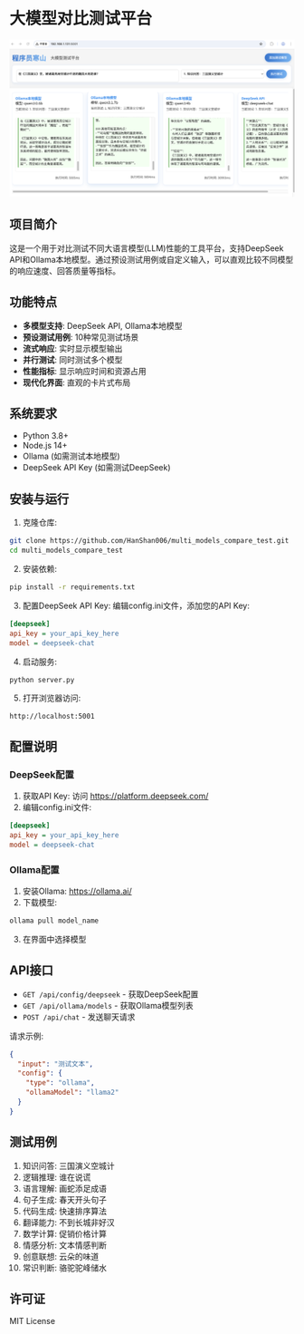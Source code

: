 # 大模型对比测试平台

![alt text](image-1.png)

## 项目简介

这是一个用于对比测试不同大语言模型(LLM)性能的工具平台，支持DeepSeek API和Ollama本地模型。通过预设测试用例或自定义输入，可以直观比较不同模型的响应速度、回答质量等指标。

## 功能特点

- **多模型支持**: DeepSeek API, Ollama本地模型
- **预设测试用例**: 10种常见测试场景
- **流式响应**: 实时显示模型输出
- **并行测试**: 同时测试多个模型
- **性能指标**: 显示响应时间和资源占用
- **现代化界面**: 直观的卡片式布局

## 系统要求

- Python 3.8+
- Node.js 14+
- Ollama (如需测试本地模型)
- DeepSeek API Key (如需测试DeepSeek)

## 安装与运行

1. 克隆仓库:
```bash
git clone https://github.com/HanShan006/multi_models_compare_test.git
cd multi_models_compare_test
```

2. 安装依赖:
```bash
pip install -r requirements.txt
```

3. 配置DeepSeek API Key:
编辑config.ini文件，添加您的API Key:
```ini
[deepseek]
api_key = your_api_key_here
model = deepseek-chat
```

4. 启动服务:
```bash
python server.py
```

5. 打开浏览器访问:
```
http://localhost:5001
```

## 配置说明

### DeepSeek配置
1. 获取API Key: 访问 https://platform.deepseek.com/
2. 编辑config.ini文件:
```ini
[deepseek]
api_key = your_api_key_here
model = deepseek-chat
```

### Ollama配置
1. 安装Ollama: https://ollama.ai/
2. 下载模型:
```bash
ollama pull model_name
```
3. 在界面中选择模型

## API接口

- `GET /api/config/deepseek` - 获取DeepSeek配置
- `GET /api/ollama/models` - 获取Ollama模型列表
- `POST /api/chat` - 发送聊天请求

请求示例:
```json
{
  "input": "测试文本",
  "config": {
    "type": "ollama",
    "ollamaModel": "llama2"
  }
}
```

## 测试用例

1. 知识问答: 三国演义空城计
2. 逻辑推理: 谁在说谎
3. 语言理解: 画蛇添足成语
4. 句子生成: 春天开头句子
5. 代码生成: 快速排序算法
6. 翻译能力: 不到长城非好汉
7. 数学计算: 促销价格计算
8. 情感分析: 文本情感判断
9. 创意联想: 云朵的味道
10. 常识判断: 骆驼驼峰储水

## 许可证

MIT License
